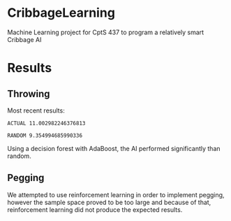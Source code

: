 # CribbageLearning
Machine Learning project for CptS 437 to program a relatively smart Cribbage AI

# Results
## Throwing 
Most recent results:
    
    ACTUAL 11.002982246376813
    
    RANDOM 9.354994685990336

Using a decision forest with AdaBoost, the AI performed significantly than random. 

## Pegging
We attempted to use reinforcement learning in order to implement pegging, however the sample space proved to be too large and because of that, reinforcement learning did not produce the expected results.